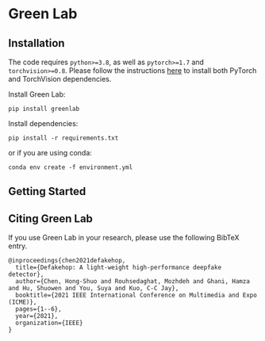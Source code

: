# Green Lab

## Installation

The code requires `python>=3.8`, as well as `pytorch>=1.7` and `torchvision>=0.8`. Please follow the instructions [here](https://pytorch.org/get-started/locally/) to install both PyTorch and TorchVision dependencies.

Install Green Lab:

```
pip install greenlab
```

Install dependencies:

```
pip install -r requirements.txt
```
or if you are using conda:
```
conda env create -f environment.yml
```

## <a name="GettingStarted"></a>Getting Started



## Citing Green Lab

If you use Green Lab in your research, please use the following BibTeX entry.

```
@inproceedings{chen2021defakehop,
  title={Defakehop: A light-weight high-performance deepfake detector},
  author={Chen, Hong-Shuo and Rouhsedaghat, Mozhdeh and Ghani, Hamza and Hu, Shuowen and You, Suya and Kuo, C-C Jay},
  booktitle={2021 IEEE International Conference on Multimedia and Expo (ICME)},
  pages={1--6},
  year={2021},
  organization={IEEE}
}
```